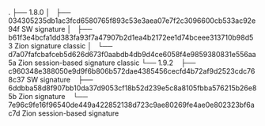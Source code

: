 .
├── 1.8.0
│   ├── 034305235db1ac3fcd6580765f893c53e3aea07e7f2c3096600cb533ac92e94f  SW signature
│   ├── b61f3e4bcfa1dd383fa93f7a47907b2d1ea4b2172ee1d74bceee313710b98d53  Zion signature classic
│   └── d7a07fafcbafceb5d626d673f0aabdb4db9d4ce6058f4e9859380831e556aa5a  Zion session-based signature classic
└── 1.9.2
    ├── c960348e388050e9d9f6b806b572dae4385456cecfd4b72af9d2523cdc768c37  SW signature
    ├── 6ddbba58d8f907bb10da37d9053cf18b52d239e5c8a8105fbba576215b26e85b  Zion signature
    └── 7e96c9fe16f96540de449a422852138d723c9ae80269fe4ae0e802323bf6ac7d  Zion session-based signature

